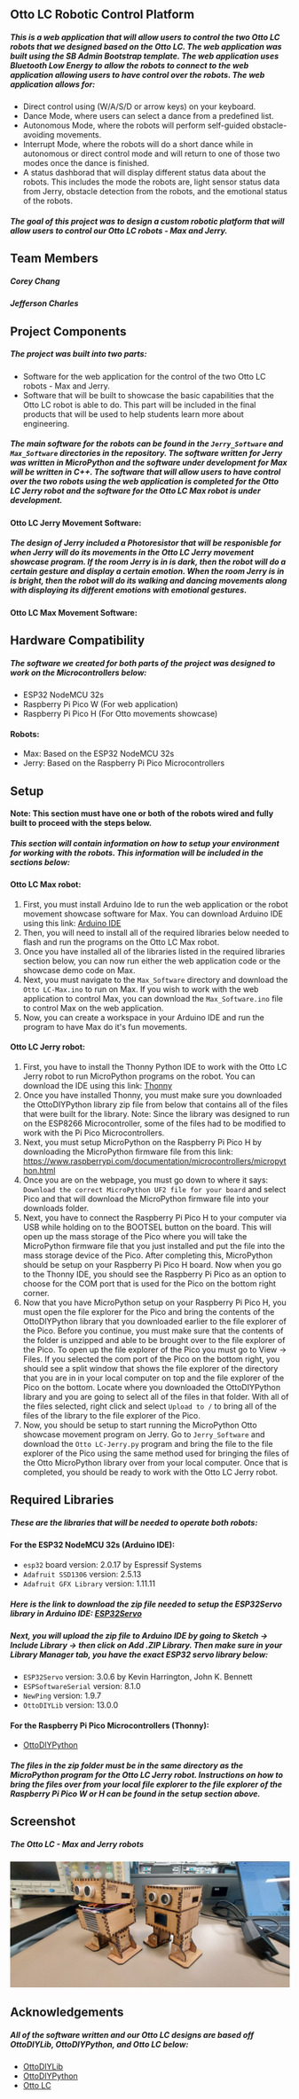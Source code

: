## Otto LC Robotic Control Platform

##### This is a web application that will allow users to control the two Otto LC robots that we designed based on the Otto LC. The web application was built using the SB Admin Bootstrap template. The web application uses Bluetooth Low Energy to allow the robots to connect to the web application allowing users to have control over the robots. The web application allows for:

- Direct control using (W/A/S/D or arrow keys) on your keyboard.
- Dance Mode, where users can select a dance from a predefined list.
- Autonomous Mode, where the robots will perform self-guided obstacle-avoiding movements.
- Interrupt Mode, where the robots will do a short dance while in autonomous or direct control mode and will return to one of those two modes once the dance is finished.
- A status dashborad that will display different status data about the robots. This includes the mode the robots are, light sensor status data from Jerry, obstacle detection from the robots, and the emotional status of the robots. 

##### The goal of this project was to design a custom robotic platform that will allow users to control our Otto LC robots - Max and Jerry. 

## Team Members
##### Corey Chang
##### Jefferson Charles

## Project Components

##### The project was built into two parts:

- Software for the web application for the control of the two Otto LC robots - Max and Jerry.
- Software that will be built to showcase the basic capabilities that the Otto LC robot is able to do. This part will be included in the final products that will be used to help students learn more about engineering.

##### The main software for the robots can be found in the `Jerry_Software` and `Max_Software` directories in the repository. The software written for Jerry was written in MicroPython and the software under development for Max will be written in C++. The software that will allow users to have control over the two robots using the web application is completed for the Otto LC Jerry robot and the software for the Otto LC Max robot is under development. 

#### Otto LC Jerry Movement Software:

##### The design of Jerry included a Photoresistor that will be responisble for when Jerry will do its movements in the Otto LC Jerry movement showcase program. If the room Jerry is in is dark, then the robot will do a certain gesture and display a certain emotion. When the room Jerry is in is bright, then the robot will do its walking and dancing movements along with displaying its different emotions with emotional gestures. 

#### Otto LC Max Movement Software:

## Hardware Compatibility

##### The software we created for both parts of the project was designed to work on the Microcontrollers below:
- ESP32 NodeMCU 32s
- Raspberry Pi Pico W (For web application)
- Raspberry Pi Pico H (For Otto movements showcase)

#### Robots:
- Max: Based on the ESP32 NodeMCU 32s
- Jerry: Based on the Raspberry Pi Pico Microcontrollers 

## Setup

#### Note: This section must have one or both of the robots wired and fully built to proceed with the steps below.

##### This section will contain information on how to setup your environment for working with the robots. This information will be included in the sections below:

#### Otto LC Max robot:

1. First, you must install Arduino Ide to run the web application or the robot movement showcase software for Max. You can download Arduino IDE using this link: [Arduino IDE](https://www.arduino.cc/en/software/) 
2. Then, you will need to install all of the required libraries below needed to flash and run the programs on the Otto LC Max robot. 
3. Once you have installed all of the libraries listed in the required libraries section below, you can now run either the web application code or the showcase demo code on Max.
4. Next, you must navigate to the `Max_Software` directory and download the `Otto LC-Max.ino` to run on Max. If you wish to work with the web application to control Max, you can download the `Max_Software.ino` file to control Max on the web application. 
5. Now, you can create a workspace in your Arduino IDE and run the program to have Max do it's fun movements. 

#### Otto LC Jerry robot:

1. First, you have to install the Thonny Python IDE to work with the Otto LC Jerry robot to run MicroPython programs on the robot. You can download the IDE using this link: [Thonny](https://thonny.org/)
2. Once you have installed Thonny, you must make sure you downloaded the OttoDIYPython library zip file from below that contains all of the files that were built for the library. Note: Since the library was designed to run on the ESP8266 Microcontroller, some of the files had to be modified to work with the Pi Pico Microcontrollers. 
3. Next, you must setup MicroPython on the Raspberry Pi Pico H by downloading the MicroPython firmware file from this link: https://www.raspberrypi.com/documentation/microcontrollers/micropython.html
4. Once you are on the webpage, you must go down to where it says: `Download the correct MicroPython UF2 file for your board` and select Pico and that will download the MicroPython firmware file into your downloads folder.
5. Next, you have to connect the Raspberry Pi Pico H to your computer via USB while holding on to the BOOTSEL button on the board. This will open up the mass storage of the Pico where you will take the MicroPython firmware file that you just installed and put the file into the mass storage device of the Pico. After completing this, MicroPython should be setup on your Raspberry Pi Pico H board. Now when you go to the Thonny IDE, you should see the Raspberry Pi Pico as an option to choose for the COM port that is used for the Pico on the bottom right corner.
6. Now that you have MicroPython setup on your Raspberry Pi Pico H, you must open the file explorer for the Pico and bring the contents of the OttoDIYPython library that you downloaded earlier to the file explorer of the Pico. Before you continue, you must make sure that the contents of the folder is unzipped and able to be brought over to the file explorer of the Pico. To open up the file explorer of the Pico you must go to View -> Files. If you selected the com port of the Pico on the bottom right, you should see a split window that shows the file explorer of the directory that you are in in your local computer on top and the file explorer of the Pico on the bottom. Locate where you downloaded the OttoDIYPython library and you are going to select all of the files in that folder. With all of the files selected, right click and select `Upload to /` to bring all of the files of the library to the file explorer of the Pico. 
7. Now, you should be setup to start running the MicroPython Otto showcase movement program on Jerry. Go to `Jerry_Software` and download the `Otto LC-Jerry.py` program and bring the file to the file explorer of the Pico using the same method used for bringing the files of the Otto MicroPython library over from your local computer. Once that is completed, you should be ready to work with the Otto LC Jerry robot.    

## Required Libraries
##### These are the libraries that will be needed to operate both robots:

#### For the ESP32 NodeMCU 32s (Arduino IDE):

- `esp32` board version: 2.0.17 by Espressif Systems
- `Adafruit SSD1306` version: 2.5.13 
- `Adafruit GFX Library` version: 1.11.11
 
##### Here is the link to download the zip file needed to setup the ESP32Servo library in Arduino IDE: [ESP32Servo](https://github.com/Jeffersonszn43/Otto-LC-Project/releases/download/v3.0.6/ESP32Servo.zip)

##### Next, you will upload the zip file to Arduino IDE by going to Sketch -> Include Library -> then click on Add .ZIP Library. Then make sure in your Library Manager tab, you have the exact ESP32 servo library below:

- `ESP32Servo` version: 3.0.6 by Kevin Harrington, John K. Bennett
- `ESPSoftwareSerial` version: 8.1.0 
- `NewPing` version: 1.9.7
- `OttoDIYLib` version: 13.0.0

#### For the Raspberry Pi Pico Microcontrollers (Thonny):

- [OttoDIYPython](https://github.com/Jeffersonszn43/Otto-LC-Project/releases/download/v1.0.0/OttoLCMicroPythonLibrary.zip)

##### The files in the zip folder must be in the same directory as the MicroPython program for the Otto LC Jerry robot. Instructions on how to bring the files over from your local file explorer to the file explorer of the Raspberry Pi Pico W or H can be found in the setup section above.

## Screenshot

##### The Otto LC - Max and Jerry robots
![image](https://github.com/Jeffersonszn43/Otto-LC-Project/blob/main/assets/img/Otto%20LC-%20Max%20and%20Jerry.jpg)

## Acknowledgements

##### All of the software written and our Otto LC designs are based off OttoDIYLib, OttoDIYPython, and Otto LC below:

- [OttoDIYLib](https://github.com/OttoDIY/OttoDIYLib)
- [OttoDIYPython](https://github.com/OttoDIY/OttoDIYPython)
- [Otto LC](https://hackaday.io/project/26244-otto-lc)